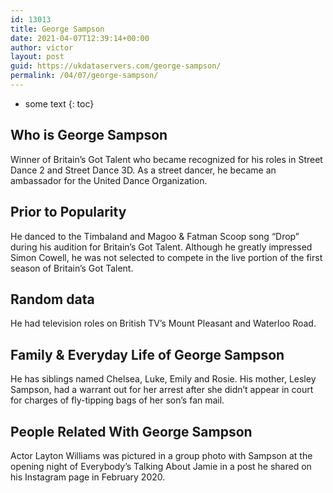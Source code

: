 ```yaml
---
id: 13013
title: George Sampson
date: 2021-04-07T12:39:14+00:00
author: victor
layout: post
guid: https://ukdataservers.com/george-sampson/
permalink: /04/07/george-sampson/
---
```


* some text
{: toc}


## Who is George Sampson



Winner of Britain&#8217;s Got Talent who became recognized for his roles in Street Dance 2 and Street Dance 3D. As a street dancer, he became an ambassador for the United Dance Organization.

                
                
                
## Prior to Popularity



He danced to the Timbaland and Magoo & Fatman Scoop song &#8220;Drop&#8221; during his audition for Britain&#8217;s Got Talent. Although he greatly impressed Simon Cowell, he was not selected to compete in the live portion of the first season of Britain&#8217;s Got Talent.

                
                
                
## Random data



He had television roles on British TV&#8217;s Mount Pleasant and Waterloo Road.

                
                
                
## Family & Everyday Life of George Sampson



He has siblings named Chelsea, Luke, Emily and Rosie. His mother, Lesley Sampson, had a warrant out for her arrest after she didn&#8217;t appear in court for charges of fly-tipping bags of her son&#8217;s fan mail.

                
                
                
## People Related With George Sampson



Actor Layton Williams was pictured in a group photo with Sampson at the opening night of Everybody&#8217;s Talking About Jamie in a post he shared on his Instagram page in February 2020.

                
              
            
          
          
          